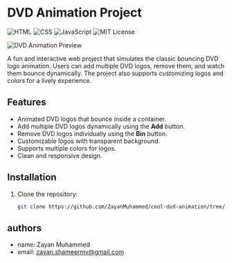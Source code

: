 # DVD Animation Project

![HTML](https://img.shields.io/badge/HTML-E34F26?style=flat-square&logo=html5&logoColor=white)
![CSS](https://img.shields.io/badge/CSS-1572B6?style=flat-square&logo=css3&logoColor=white)
![JavaScript](https://img.shields.io/badge/JavaScript-F7DF1E?style=flat-square&logo=javascript&logoColor=black)
![MIT License](https://img.shields.io/badge/License-MIT-green?style=flat-square)

![DVD Animation Preview](https://tenor.com/bsOdq.gif)


A fun and interactive web project that simulates the classic bouncing DVD logo animation. Users can add multiple DVD logos, remove them, and watch them bounce dynamically. The project also supports customizing logos and colors for a lively experience.

## Features

- Animated DVD logos that bounce inside a container.
- Add multiple DVD logos dynamically using the **Add** button.
- Remove DVD logos individually using the **Bin** button.
- Customizable logos with transparent background.
- Supports multiple colors for logos.
- Clean and responsive design.


## Installation

1. Clone the repository:  
   ```bash
   git clone https://github.com/ZayanMuhammed/cool-dvd-animation/tree/main
   ```

## authors

- name: Zayan Muhammed
- email: zayan.shameermv@gmail.com
